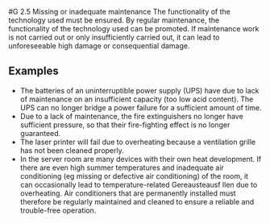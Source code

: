#G 2.5 Missing or inadequate maintenance
The functionality of the technology used must be ensured. By regular maintenance, the functionality of the technology used can be promoted. If maintenance work is not carried out or only insufficiently carried out, it can lead to unforeseeable high damage or consequential damage.



## Examples 
* The batteries of an uninterruptible power supply (UPS) have due to lack of maintenance on an insufficient capacity (too low acid content). The UPS can no longer bridge a power failure for a sufficient amount of time.
* Due to a lack of maintenance, the fire extinguishers no longer have sufficient pressure, so that their fire-fighting effect is no longer guaranteed.
* The laser printer will fail due to overheating because a ventilation grille has not been cleaned properly.
* In the server room are many devices with their own heat development. If there are even high summer temperatures and inadequate air conditioning (eg missing or defective air conditioning) of the room, it can occasionally lead to temperature-related Gereausteausf llen due to overheating. Air conditioners that are permanently installed must therefore be regularly maintained and cleaned to ensure a reliable and trouble-free operation.




